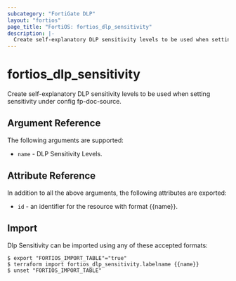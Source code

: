 ```yaml
---
subcategory: "FortiGate DLP"
layout: "fortios"
page_title: "FortiOS: fortios_dlp_sensitivity"
description: |-
  Create self-explanatory DLP sensitivity levels to be used when setting sensitivity under config fp-doc-source.
---
```


# fortios_dlp_sensitivity
Create self-explanatory DLP sensitivity levels to be used when setting sensitivity under config fp-doc-source.

## Argument Reference

The following arguments are supported:

* `name` - DLP Sensitivity Levels.


## Attribute Reference

In addition to all the above arguments, the following attributes are exported:
* `id` - an identifier for the resource with format {{name}}.

## Import

Dlp Sensitivity can be imported using any of these accepted formats:
```
$ export "FORTIOS_IMPORT_TABLE"="true"
$ terraform import fortios_dlp_sensitivity.labelname {{name}}
$ unset "FORTIOS_IMPORT_TABLE"
```
